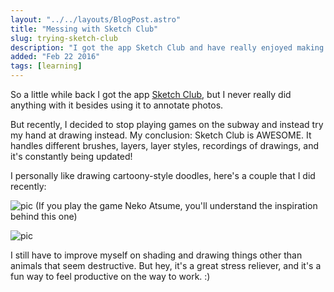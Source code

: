 ```yaml
---
layout: "../../layouts/BlogPost.astro"
title: "Messing with Sketch Club"
slug: trying-sketch-club
description: "I got the app Sketch Club and have really enjoyed making some fun drawings!"
added: "Feb 22 2016"
tags: [learning]
---
```


So a little while back I got the app [Sketch Club](http://app.sketchclub.com/), but I never really did anything with it besides using it to annotate photos.

But recently, I decided to stop playing games on the subway and instead try my hand at drawing instead.  My conclusion: Sketch Club is AWESOME.
It handles different brushes, layers, layer styles, recordings of drawings, and it's constantly being updated!

I personally like drawing cartoony-style doodles, here's a couple that I did recently:

![pic](/assets/freakingtubbs.jpg)
(If you play the game Neko Atsume, you'll understand the inspiration behind this one)

![pic](/assets/totto.jpg)

I still have to improve myself on shading and drawing things other than animals that seem destructive.  But hey, it's a great stress reliever, and it's a fun way to feel productive on the way to work. :)
